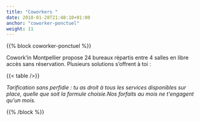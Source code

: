 ```yaml
---
title: "Coworkers "
date: 2018-01-28T21:48:10+01:00
anchor: "coworker-ponctuel"
weight: 11
---
```

 {{% block coworker-ponctuel %}}

	
Cowork’in Montpellier propose 24 bureaux répartis entre 4 salles en libre accès sans réservation.
Plusieurs solutions s’offrent à toi : 

{{< table />}}
 

*Tarification sans perfidie : tu as droit à tous les services disponibles sur place, quelle que soit la formule choisie.Nos forfaits au mois ne t'engagent qu'un mois.*


{{% /block %}}


	